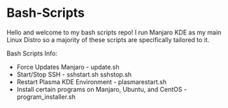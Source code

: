 # Bash-Scripts
Hello and welcome to my bash scripts repo!
I run Manjaro KDE as my main Linux Distro so a majority of these scripts are specifically tailored to it.

Bash Scripts Info:
- Force Updates Manjaro - update.sh
- Start/Stop SSH - sshstart.sh sshstop.sh
- Restart Plasma KDE Environment - plasmarestart.sh 
- Install certain programs on Manjaro, Ubuntu, and CentOS - program_installer.sh
